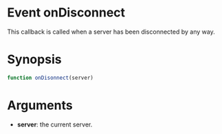 # Event onDisconnect

This callback is called when a server has been disconnected by any way.

# Synopsis

```javascript
function onDisonnect(server)
```

# Arguments

  - **server**: the current server.

